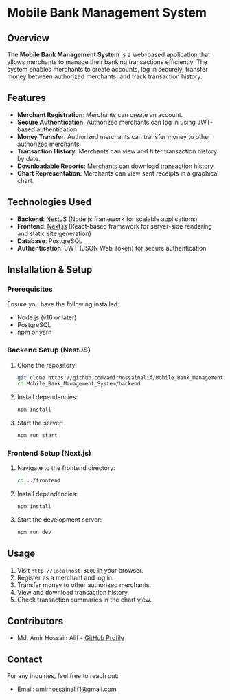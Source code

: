 # Mobile Bank Management System

## Overview
The **Mobile Bank Management System** is a web-based application that allows merchants to manage their banking transactions efficiently. The system enables merchants to create accounts, log in securely, transfer money between authorized merchants, and track transaction history.

## Features
- **Merchant Registration**: Merchants can create an account.
- **Secure Authentication**: Authorized merchants can log in using JWT-based authentication.
- **Money Transfer**: Authorized merchants can transfer money to other authorized merchants.
- **Transaction History**: Merchants can view and filter transaction history by date.
- **Downloadable Reports**: Merchants can download transaction history.
- **Chart Representation**: Merchants can view sent receipts in a graphical chart.

## Technologies Used
- **Backend**: [NestJS](https://nestjs.com/) (Node.js framework for scalable applications)
- **Frontend**: [Next.js](https://nextjs.org/) (React-based framework for server-side rendering and static site generation)
- **Database**: PostgreSQL
- **Authentication**: JWT (JSON Web Token) for secure authentication

## Installation & Setup
### Prerequisites
Ensure you have the following installed:
- Node.js (v16 or later)
- PostgreSQL
- npm or yarn

### Backend Setup (NestJS)
1. Clone the repository:
   ```sh
   git clone https://github.com/amirhossainalif/Mobile_Bank_Management_System.git
   cd Mobile_Bank_Management_System/backend
   ```
2. Install dependencies:
   ```sh
   npm install
   ```
3. Start the server:
   ```sh
   npm run start
   ```

### Frontend Setup (Next.js)
1. Navigate to the frontend directory:
   ```sh
   cd ../frontend
   ```
2. Install dependencies:
   ```sh
   npm install
   ```
3. Start the development server:
   ```sh
   npm run dev
   ```

## Usage
1. Visit `http://localhost:3000` in your browser.
2. Register as a merchant and log in.
3. Transfer money to other authorized merchants.
4. View and download transaction history.
5. Check transaction summaries in the chart view.


## Contributors
- Md. Amir Hossain Alif - [GitHub Profile](https://github.com/amirhossainalif)

## Contact
For any inquiries, feel free to reach out:
- Email: amirhossainalif1@gmail.com

